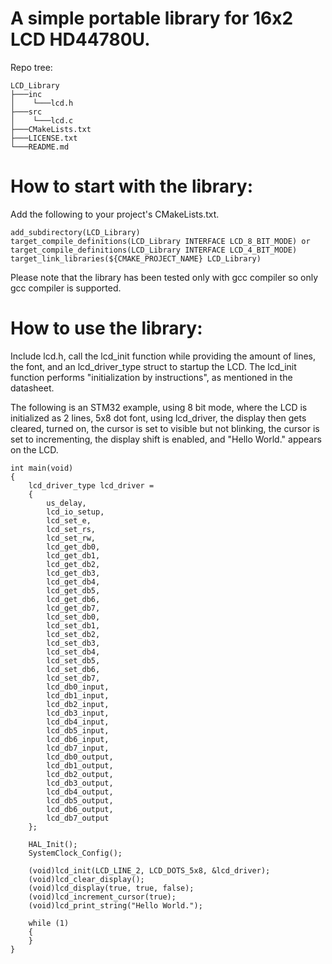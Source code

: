 # A simple portable library for 16x2 LCD HD44780U.

Repo tree:
```
LCD_Library
├───inc
│    └───lcd.h
├───src
│    └───lcd.c
├───CMakeLists.txt
├───LICENSE.txt
└───README.md
```

# How to start with the library:
Add the following to your project's CMakeLists.txt.

```
add_subdirectory(LCD_Library)
target_compile_definitions(LCD_Library INTERFACE LCD_8_BIT_MODE) or target_compile_definitions(LCD_Library INTERFACE LCD_4_BIT_MODE)
target_link_libraries(${CMAKE_PROJECT_NAME} LCD_Library)
```

Please note that the library has been tested only with gcc compiler so only gcc compiler is supported.

# How to use the library:
Include lcd.h, call the lcd_init function while providing the amount of lines, the font, and an lcd_driver_type struct to startup the LCD.
The lcd_init function performs "initialization by instructions", as mentioned in the datasheet.

The following is an STM32 example, using 8 bit mode, where the LCD is initialized as 2 lines, 5x8 dot font, using lcd_driver, the display then gets cleared, turned on, the cursor is set to visible but not blinking, the cursor is set to incrementing, the display shift is enabled, and "Hello World." appears
on the LCD.

```
int main(void)
{
    lcd_driver_type lcd_driver =
    {
        us_delay,
        lcd_io_setup,
        lcd_set_e,
        lcd_set_rs,
        lcd_set_rw,
        lcd_get_db0,
        lcd_get_db1,
        lcd_get_db2,
        lcd_get_db3,
        lcd_get_db4,
        lcd_get_db5,
        lcd_get_db6,
        lcd_get_db7,
        lcd_set_db0,
        lcd_set_db1,
        lcd_set_db2,
        lcd_set_db3,
        lcd_set_db4,
        lcd_set_db5,
        lcd_set_db6,
        lcd_set_db7,
        lcd_db0_input,
        lcd_db1_input,
        lcd_db2_input,
        lcd_db3_input,
        lcd_db4_input,
        lcd_db5_input,
        lcd_db6_input,
        lcd_db7_input,
        lcd_db0_output,
        lcd_db1_output,
        lcd_db2_output,
        lcd_db3_output,
        lcd_db4_output,
        lcd_db5_output,
        lcd_db6_output,
        lcd_db7_output
    };

    HAL_Init();
    SystemClock_Config();

    (void)lcd_init(LCD_LINE_2, LCD_DOTS_5x8, &lcd_driver);
    (void)lcd_clear_display();
    (void)lcd_display(true, true, false);
    (void)lcd_increment_cursor(true);
    (void)lcd_print_string("Hello World.");

    while (1)
    {
    }
}
```
